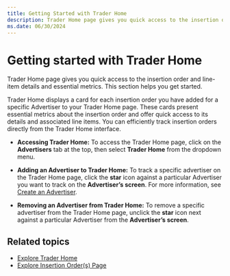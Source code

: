 ```yaml
---
title: Getting Started with Trader Home
description: Trader Home page gives you quick access to the insertion order and line-item details and essential metrics. 
ms.date: 06/30/2024
---
```


# Getting started with Trader Home

Trader Home page gives you quick access to the insertion order and line-item details and essential metrics. This section helps you get started.

Trader Home displays a card for each insertion order you have added for a specific Advertiser to your Trader Home page. These cards present essential metrics about the insertion order and offer quick access to its details and associated line items. You can efficiently track insertion orders directly from the Trader Home interface.

- **Accessing Trader Home:** To access the Trader Home page, click on the **Advertisers** tab at the top, then select **Trader Home** from the dropdown menu.

- **Adding an Advertiser to Trader Home:** To track a specific advertiser on the Trader Home page, click the **star** icon against a particular Advertiser you want to track on the **Advertiser’s screen**. For more information, see [Create an Advertiser](create-an-advertiser.md).

- **Removing an Advertiser from Trader Home:** To remove a specific advertiser from the Trader Home page, unclick the **star** icon next against a particular Advertiser from the **Advertiser’s screen**.



## Related topics
- [Explore Trader Home](explore-trader-home.md)
- [Explore Insertion Order(s) Page](explore-insertion-orders-page.md)

